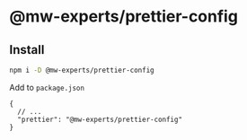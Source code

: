 # @mw-experts/prettier-config

## Install

```bash
npm i -D @mw-experts/prettier-config
```

Add to `package.json`

```
{
  // ...
  "prettier": "@mw-experts/prettier-config"
}
```
